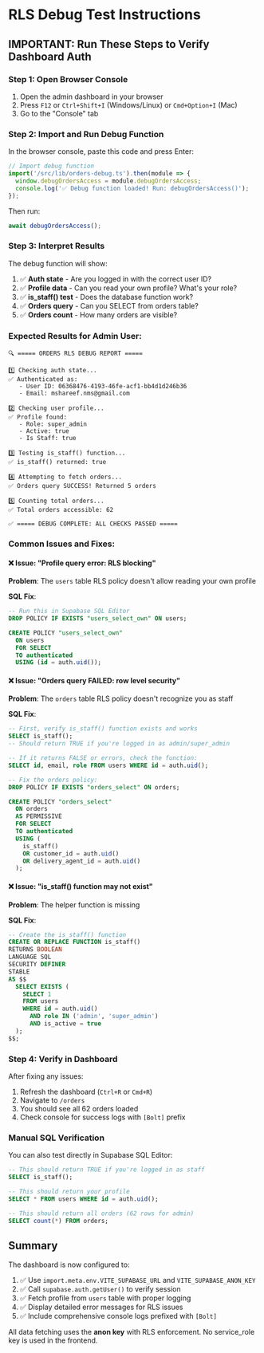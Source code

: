 # RLS Debug Test Instructions

## IMPORTANT: Run These Steps to Verify Dashboard Auth

### Step 1: Open Browser Console

1. Open the admin dashboard in your browser
2. Press `F12` or `Ctrl+Shift+I` (Windows/Linux) or `Cmd+Option+I` (Mac)
3. Go to the "Console" tab

### Step 2: Import and Run Debug Function

In the browser console, paste this code and press Enter:

```javascript
// Import debug function
import('/src/lib/orders-debug.ts').then(module => {
  window.debugOrdersAccess = module.debugOrdersAccess;
  console.log('✅ Debug function loaded! Run: debugOrdersAccess()');
});
```

Then run:

```javascript
await debugOrdersAccess();
```

### Step 3: Interpret Results

The debug function will show:

1. ✅ **Auth state** - Are you logged in with the correct user ID?
2. ✅ **Profile data** - Can you read your own profile? What's your role?
3. ✅ **is_staff() test** - Does the database function work?
4. ✅ **Orders query** - Can you SELECT from orders table?
5. ✅ **Orders count** - How many orders are visible?

### Expected Results for Admin User:

```
🔍 ===== ORDERS RLS DEBUG REPORT =====

1️⃣ Checking auth state...
✅ Authenticated as:
   - User ID: 06368476-4193-46fe-acf1-bb4d1d246b36
   - Email: mshareef.nms@gmail.com

2️⃣ Checking user profile...
✅ Profile found:
   - Role: super_admin
   - Active: true
   - Is Staff: true

3️⃣ Testing is_staff() function...
✅ is_staff() returned: true

4️⃣ Attempting to fetch orders...
✅ Orders query SUCCESS! Returned 5 orders

5️⃣ Counting total orders...
✅ Total orders accessible: 62

✅ ===== DEBUG COMPLETE: ALL CHECKS PASSED =====
```

### Common Issues and Fixes:

#### ❌ Issue: "Profile query error: RLS blocking"
**Problem**: The `users` table RLS policy doesn't allow reading your own profile

**SQL Fix**:
```sql
-- Run this in Supabase SQL Editor
DROP POLICY IF EXISTS "users_select_own" ON users;

CREATE POLICY "users_select_own"
  ON users
  FOR SELECT
  TO authenticated
  USING (id = auth.uid());
```

#### ❌ Issue: "Orders query FAILED: row level security"
**Problem**: The `orders` table RLS policy doesn't recognize you as staff

**SQL Fix**:
```sql
-- First, verify is_staff() function exists and works
SELECT is_staff();
-- Should return TRUE if you're logged in as admin/super_admin

-- If it returns FALSE or errors, check the function:
SELECT id, email, role FROM users WHERE id = auth.uid();

-- Fix the orders policy:
DROP POLICY IF EXISTS "orders_select" ON orders;

CREATE POLICY "orders_select"
  ON orders
  AS PERMISSIVE
  FOR SELECT
  TO authenticated
  USING (
    is_staff()
    OR customer_id = auth.uid()
    OR delivery_agent_id = auth.uid()
  );
```

#### ❌ Issue: "is_staff() function may not exist"
**Problem**: The helper function is missing

**SQL Fix**:
```sql
-- Create the is_staff() function
CREATE OR REPLACE FUNCTION is_staff()
RETURNS BOOLEAN
LANGUAGE SQL
SECURITY DEFINER
STABLE
AS $$
  SELECT EXISTS (
    SELECT 1
    FROM users
    WHERE id = auth.uid()
      AND role IN ('admin', 'super_admin')
      AND is_active = true
  );
$$;
```

### Step 4: Verify in Dashboard

After fixing any issues:
1. Refresh the dashboard (`Ctrl+R` or `Cmd+R`)
2. Navigate to `/orders`
3. You should see all 62 orders loaded
4. Check console for success logs with `[Bolt]` prefix

### Manual SQL Verification

You can also test directly in Supabase SQL Editor:

```sql
-- This should return TRUE if you're logged in as staff
SELECT is_staff();

-- This should return your profile
SELECT * FROM users WHERE id = auth.uid();

-- This should return all orders (62 rows for admin)
SELECT count(*) FROM orders;
```

## Summary

The dashboard is now configured to:

1. ✅ Use `import.meta.env.VITE_SUPABASE_URL` and `VITE_SUPABASE_ANON_KEY`
2. ✅ Call `supabase.auth.getUser()` to verify session
3. ✅ Fetch profile from `users` table with proper logging
4. ✅ Display detailed error messages for RLS issues
5. ✅ Include comprehensive console logs prefixed with `[Bolt]`

All data fetching uses the **anon key** with RLS enforcement. No service_role key is used in the frontend.
